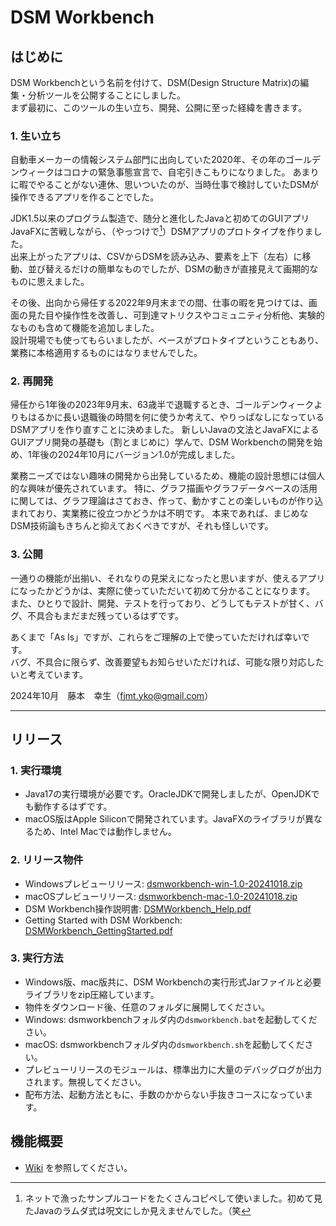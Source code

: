 # DSM Workbench
## はじめに
DSM Workbenchという名前を付けて、DSM(Design Structure Matrix)の編集・分析ツールを公開することにしました。<br>
まず最初に、このツールの生い立ち、開発、公開に至った経緯を書きます。

### 1. 生い立ち
自動車メーカーの情報システム部門に出向していた2020年、その年のゴールデンウィークはコロナの緊急事態宣言で、自宅引きこもりになりました。
あまりに暇でやることがない連休、思いついたのが、当時仕事で検討していたDSMが操作できるアプリを作ることでした。

JDK1.5以来のプログラム製造で、随分と進化したJavaと初めてのGUIアプリJavaFXに苦戦しながら、（やっつけで[^1]）DSMアプリのプロトタイプを作りました。<br>
出来上がったアプリは、CSVからDSMを読み込み、要素を上下（左右）に移動、並び替えるだけの簡単なものでしたが、DSMの動きが直接見えて画期的なものに思えました。

[^1]: ネットで漁ったサンプルコードをたくさんコピペして使いました。初めて見たJavaのラムダ式は呪文にしか見えませんでした。（笑

その後、出向から帰任する2022年9月末までの間、仕事の暇を見つけては、画面の見た目や操作性を改善し、可到達マトリクスやコミュニティ分析他、実験的なものも含めて機能を追加しました。<br>
設計現場でも使ってもらいましたが、ベースがプロトタイプということもあり、業務に本格適用するものにはなりませんでした。

### 2. 再開発
帰任から1年後の2023年9月末、63歳半で退職するとき、ゴールデンウィークよりもはるかに長い退職後の時間を何に使うか考えて、やりっぱなしになっているDSMアプリを作り直すことに決めました。
新しいJavaの文法とJavaFXによるGUIアプリ開発の基礎も（割とまじめに）学んで、DSM Workbenchの開発を始め、1年後の2024年10月にバージョン1.0が完成しました。

業務ニーズではない趣味の開発から出発しているため、機能の設計思想には個人的な興味が優先されています。
特に、グラフ描画やグラフデータベースの活用に関しては、グラフ理論はさておき、作って、動かすことの楽しいものが作り込まれており、実業務に役立つかどうかは不明です。
本来であれば、まじめなDSM技術論もきちんと抑えておくべきですが、それも怪しいです。

### 3. 公開
一通りの機能が出揃い、それなりの見栄えになったと思いますが、使えるアプリになったかどうかは、実際に使っていただいて初めて分かることになります。<br>
また、ひとりで設計、開発、テストを行っており、どうしてもテストが甘く、バグ、不具合もまだまだ残っているはずです。

あくまで「As Is」ですが、これらをご理解の上で使っていただければ幸いです。<br>
バグ、不具合に限らず、改善要望もお知らせいただければ、可能な限り対応したいと考えています。

2024年10月　藤本　幸生（fjmt.yko@gmail.com）

----------
## リリース
### 1. 実行環境
  - Java17の実行環境が必要です。OracleJDKで開発しましたが、OpenJDKでも動作するはずです。
  - macOS版はApple Siliconで開発されています。JavaFXのライブラリが異なるため、Intel Macでは動作しません。

### 2. リリース物件
  - Windowsプレビューリリース: [dsmworkbench-win-1.0-20241018.zip](https://github.com/fujimoto-yukio/dsm/blob/main/release/dsmworkbench-win-1.0-20241018.zip)
  - macOSプレビューリリース: [dsmworkbench-mac-1.0-20241018.zip](https://github.com/fujimoto-yukio/dsm/blob/main/release/dsmworkbench-mac-1.0-20241018.zip)
  - DSM Workbench操作説明書: [DSMWorkbench_Help.pdf](https://github.com/fujimoto-yukio/dsm/blob/main/release/DSMWorkbench_Help.pdf)
  - Getting Started with DSM Workbench: [DSMWorkbench_GettingStarted.pdf](https://github.com/fujimoto-yukio/dsm/blob/main/release/DSMWorkbench_GettingStarted.pdf)

### 3. 実行方法
  - Windows版、mac版共に、DSM Workbenchの実行形式Jarファイルと必要ライブラリをzip圧縮しています。
  - 物件をダウンロード後、任意のフォルダに展開してください。
  - Windows: dsmworkbenchフォルダ内の`dsmworkbench.bat`を起動してください。
  - macOS: dsmworkbenchフォルダ内の`dsmworkbench.sh`を起動してください。
  - プレビューリリースのモジュールは、標準出力に大量のデバッグログが出力されます。無視してください。
  - 配布方法、起動方法ともに、手数のかからない手抜きコースになっています。

## 機能概要
  - [Wiki](https://github.com/fujimoto-yukio/dsm/wiki) を参照してください。
